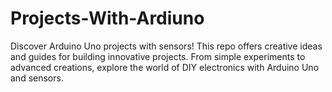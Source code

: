 # Projects-With-Ardiuno
Discover Arduino Uno projects with sensors! This repo offers creative ideas and guides for building innovative projects. From simple experiments to advanced creations, explore the world of DIY electronics with Arduino Uno and sensors.
